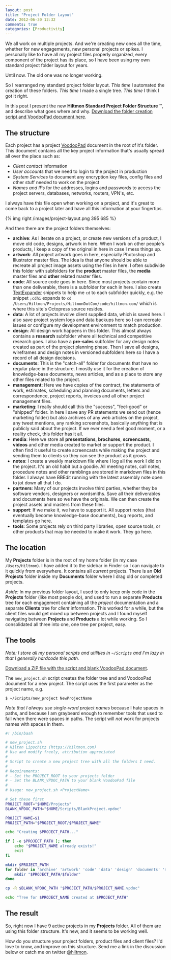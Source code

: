 ```yaml
---
layout: post
title: "Project Folder Layout"
date: 2012-06-30 12:32
comments: true
categories: [Productivity]
---
```


We all work on multiple projects. And we're creating new ones all the time, whether for new engagements, new personal projects or spikes. I personally like to have all my project files properly organized, every component of the project has its place, so I have been using my own standard project folder layout for years.

Until now. The old one was no longer working.

So I rearranged my standard project folder layout. *This time* I automated the creation of these folders. *This time* I made a single tree. *This time* I think I got it right.

In this post I present the new **Hiltmon Standard Project Folder Structure** &trade;, and describe what goes where and why. [Download the folder creation script and VoodooPad document here](http://cl.ly/2b0N1H27433P0T1Y1u3C).

## The structure

Each project has a project [VoodooPad](http://flyingmeat.com/voodoopad/) document in the root of it's folder. This document contains all the key project information that's usually spread all over the place such as:

* *Client contact* information
* *User accounts* that we need to login to the project in production
* *System Services* to document any encryption key files, config files and other stuff needed to work on the project
* *Names and IPs* for the addresses, logins and passwords to access the project servers, databases, networks, routers, VPN's, etc.

I always have this file open when working on a project, and it's great to come back to a project later and have all this information at your fingertips.

{% img right /images/project-layout.png 395 685 %}

And then there are the project folders themselves:

* **archive**: As I iterate on a project, or create new versions of a product, I move old code, designs, artwork in here. When I work on other people's products, I keep a copy of the original in here in case I mess things up.
* **artwork**: All project artwork goes in here, especially Photoshop and Illustrator master files. The idea is that anyone should be able to recreate all project image assets using the files in here. I often subdivide this folder with subfolders for the **product** master files, the **media** master files and **other** related master files.
* **code**: All source code goes in here. Since most projects contain more than one deliverable, there is a subfolder for each in here. I also create [TextExpander](http://smilesoftware.com/TextExpander/) snippets to help me `cd` to each subfolder quickly, e.g. the snippet `;cdhi` expands to `cd /Users/Hiltmon/Projects/HiltmonDotCom/code/hiltmon.com/` which is where this site's Octopress source resides.
* **data**: A lot of projects involve client supplied data, which is saved here. I also save project system logs and data backups here so I can recreate issues or configure my development environment to match production.
* **design**: All design work happens in this folder. This almost always contains a **research** subfolder where all technical and competitive research goes. I also have a **pre-sales** subfolder for any design notes created as part of the project planning phase. Then I save all designs, wireframes and design notes in versioned subfolders here so I have a record of all design decisions.
* **documents**: This is the "catch-all" folder for documents that have no regular place in the structure. I mostly use it for the creation of knowledge-base documents, news articles, and as a place to store any other files related to the project.
* **management**: Here we have copies of the contract, the statements of work, estimates, scheduling and planning documents, letters and correspondence, project reports, invoices and all other project management files.
* **marketing**: I really should call this the "success", "feel-good" or "shipped" folder. In here I save any PR statements we send out (hence marketing folder) but also archives of any web articles on the project, any tweet mentions, any ranking screenshots, basically anything that is publicly said about the project. If we ever need a feel good moment, or a reality check, this folder has it all.
* **media**: Here we store all **presentations**, **brochures**, **screencasts**, **videos** and other media created to market or support the product. I often find it useful to create screencasts while making the project and sending them to clients so they can see the product as it grows.
* **notes**: I create a weekly markdown file where I log all the work I did on the project. It's an old habit but a goodie. All meeting notes, call notes, procedure notes and other ramblings are stored in markdown files in this folder. I always have BBEdit running with the latest assembly note open to jot down all that I do.
* **partners**: Many of our projects involve third parties, whether they be software vendors, designers or wordsmiths. Save all their deliverables and documents here so we have the originals. We can then create the project assets and masters from these files.
* **support**: If we make it, we have to support it. All support notes (that eventually become knowledge-base documents), bug reports, and templates go here.
* **tools**: Some projects rely on third party libraries, open source tools, or other products that may be needed to make it work. They go here.

## The location

My **Projects** folder is in the root of my home folder (in my case `/Users/Hiltmon`). I have added it to the sidebar in Finder so I can navigate to it quickly from everywhere. It contains all *current* projects. There is an **Old Projects** folder inside my **Documents** folder where I drag old or completed projects.

*Aside:* In my previous folder layout, I used to only keep only code in the **Projects** folder (like most people do), and used to run a separate **Products** tree for each engagement containing all the *project* documentation and a separate **Clients** tree for *client* information. This worked for a while, but the client files would get mixed up between projects and I found myself navigating between **Projects** and **Products** a lot while working. So I consolidated all three into one, one tree per project, easy.

## The tools

*Note: I store all my personal scripts and utilities in `~/Scripts` and I'm lazy in that I generally hardcode this path.*

[Download a ZIP file with the script and blank VoodooPad document](http://cl.ly/2b0N1H27433P0T1Y1u3C).

The `new_project.sh` script creates the folder tree and and VoodooPad document for a new project. The script uses the first parameter as the project name, e.g. 

```
$ ~/Scripts/new_project NewProjectName
```

*Note that I always use single-word project names* because I hate spaces in paths, and because I am graybeard enough to remember tools that used to fail when there were spaces in paths. The script will *not* work for projects names with spaces in them.

``` sh new_project.sh
#! /bin/bash

# new_project.sh
# Hilton Lipschitz (https://hiltmon.com)
# Use and modify freely, attribution appreciated
#
# Script to create a new project tree with all the folders I need.
#
# Requirements:
# - Set the PROJECT_ROOT to your projects folder
# - Set the BLANK_VPDOC_PATH to your blank VoodooPad file
#
# Usage: new_project.sh <ProjectName>

# Set these first
PROJECT_ROOT="$HOME/Projects"
BLANK_VPDOC_PATH="$HOME/Scripts/BlankProject.vpdoc"

PROJECT_NAME=$1
PROJECT_PATH="$PROJECT_ROOT/$PROJECT_NAME"

echo "Creating $PROJECT_PATH..."

if [ -e $PROJECT_PATH ]; then
    echo "$PROJECT_NAME already exists!"
    exit
fi

mkdir $PROJECT_PATH
for folder in 'archive' 'artwork' 'code' 'data' 'design' 'documents' 'management' 'notes' 'media' 'marketing' 'support' 'partners' 'tools'; do
    mkdir "$PROJECT_PATH/$folder"
done

cp -R $BLANK_VPDOC_PATH "$PROJECT_PATH/$PROJECT_NAME.vpdoc"

echo "Tree for $PROJECT_NAME created at $PROJECT_PATH"

```

## The result

So, right now I have 9 active projects in my **Projects** folder. All of them are using this folder structure. It's new, and it seems to be working well.

How do you structure your project folders, product files and client files? I'd love to know, and improve on this structure. Send me a link in the discussion below or catch me on twitter [@hiltmon](https://https://twitter.com/hiltmon).

 

